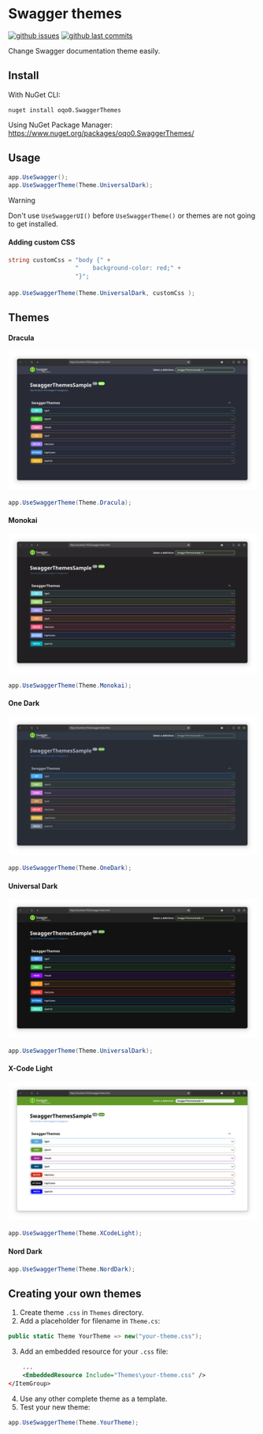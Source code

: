 # Swagger themes

[![github issues](https://img.shields.io/github/issues/oqo0/swagger-themes?&color=E0AF18)]()
[![github last commits](https://img.shields.io/github/last-commit/oqo0/swagger-themes)]()

Change Swagger documentation theme easily.

## Install
With NuGet CLI:
```
nuget install oqo0.SwaggerThemes
```
Using NuGet Package Manager:
https://www.nuget.org/packages/oqo0.SwaggerThemes/

## Usage
```csharp
app.UseSwagger();
app.UseSwaggerTheme(Theme.UniversalDark);
```

> [!WARNING]  
> Don't use `UseSwaggerUI()` before `UseSwaggerTheme()` or themes are not going to get installed.

#### Adding custom CSS
```csharp
string customCss = "body {" +
                   "    background-color: red;" +
                   "}";

app.UseSwaggerTheme(Theme.UniversalDark, customCss );
```

## Themes
#### Dracula
![alt text](assets/dracula.png)
```csharp
app.UseSwaggerTheme(Theme.Dracula);
```

#### Monokai
![alt text](assets/monokai.png)
```csharp
app.UseSwaggerTheme(Theme.Monokai);
```

#### One Dark
![alt text](assets/one-dark.png)
```csharp
app.UseSwaggerTheme(Theme.OneDark);
```

#### Universal Dark
![alt text](assets/universal-dark.png)
```csharp
app.UseSwaggerTheme(Theme.UniversalDark);
```

#### X-Code Light
![alt text](assets/x-code-light.png)
```csharp
app.UseSwaggerTheme(Theme.XCodeLight);
```

#### Nord Dark
```csharp
app.UseSwaggerTheme(Theme.NordDark);
```

## Creating your own themes

1. Create theme `.css` in `Themes` directory.
2. Add a placeholder for filename in `Theme.cs`:
```csharp
public static Theme YourTheme => new("your-theme.css");
```
3. Add an embedded resource for your `.css` file:
```xml
    ...
    <EmbeddedResource Include="Themes\your-theme.css" />
</ItemGroup>
```
4. Use any other complete theme as a template.
5. Test your new theme:
```csharp
app.UseSwaggerTheme(Theme.YourTheme);
```